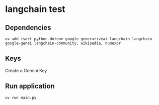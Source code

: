 # langchain test

## Dependencies

```
uv add isort python-dotenv google-generativeai langchain langchain-google-genai langchain-community, wikipedia, numexpr
```

## Keys

Create a Gemini Key
 
## Run application

```bash
uv run main.py 
```
